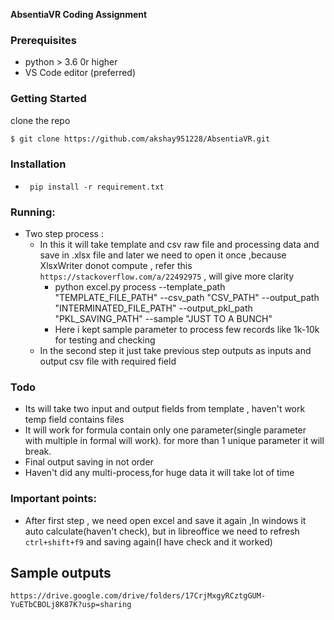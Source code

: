 
**AbsentiaVR Coding Assignment**

###  Prerequisites
*  python > 3.6 0r higher
*   VS Code editor (preferred)
###  Getting Started
clone the repo
```bash
$ git clone https://github.com/akshay951228/AbsentiaVR.git
```
###  Installation
*  ``` pip install -r requirement.txt```
### Running:
* Two step process :
    * In this it will  take template and csv raw file and processing data and save in .xlsx file and later we need to open it once ,because XlsxWriter donot compute ,  refer this ```https://stackoverflow.com/a/22492975``` , will give more clarity 
        * python excel.py process --template_path "TEMPLATE_FILE_PATH" --csv_path "CSV_PATH" --output_path "INTERMINATED_FILE_PATH" --output_pkl_path "PKL_SAVING_PATH" --sample "JUST TO A BUNCH"
        * Here i kept sample parameter to process few records like 1k-10k for testing and checking
    * In the second step it just take previous step outputs as inputs and output csv file with required field

### Todo
* Its will take two input and output fields from template , haven't work temp field contains files 
* It will work for formula contain only one parameter(single parameter with multiple in formal will work). for more than 1 unique parameter it will break. 
* Final output saving in not order
* Haven't did any multi-process,for huge data it will take lot of time

### Important points:
* After first step , we need open excel and save it again ,In windows it auto calculate(haven't check), but in libreoffice we need to refresh ```ctrl+shift+f9``` and saving again(I have check and it worked)


## Sample outputs

```https://drive.google.com/drive/folders/17CrjMxgyRCztgGUM-YuETbCBOLj8K87K?usp=sharing```


